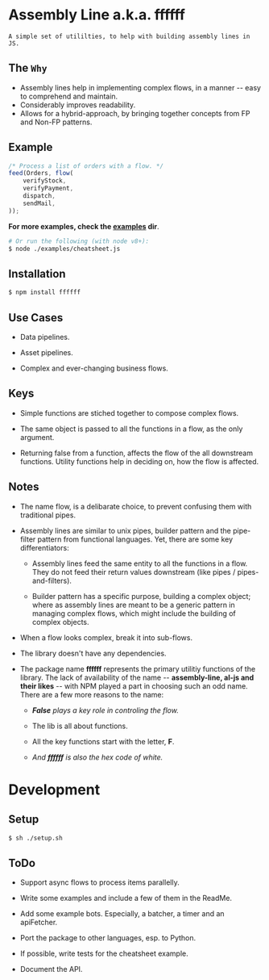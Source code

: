 # Assembly Line a.k.a. ffffff

	A simple set of utililties, to help with building assembly lines in JS.

## The `Why`

* Assembly lines help in implementing complex flows, in a manner -- easy to comprehend and maintain.
* Considerably improves readability.
* Allows for a hybrid-approach, by bringing together concepts from FP and Non-FP patterns.

## Example
```js
/* Process a list of orders with a flow. */
feed(Orders, flow(
	verifyStock,
	verifyPayment,
	dispatch,
	sendMail,
));
```
**For more examples, check the [examples](https://github.com/viswanathct/al-js/tree/master/examples) dir**.
```sh
# Or run the following (with node v8+):
$ node ./examples/cheatsheet.js
```

## Installation
```sh
$ npm install ffffff
```

## Use Cases

* Data pipelines.

* Asset pipelines.

* Complex and ever-changing business flows.

## Keys

* Simple functions are stiched together to compose complex flows.

* The same object is passed to all the functions in a flow, as the only argument.

* Returning false from a function, affects the flow of the all downstream functions. Utility functions help in deciding on, how the flow is affected.

## Notes

* The name flow, is a delibarate choice, to prevent confusing them with traditional pipes.

* Assembly lines are similar to unix pipes, builder pattern and the pipe-filter pattern from functional languages. Yet, there are some key differentiators:

	* Assembly lines feed the same entity to all the functions in a flow. They do not feed their return values downstream (like pipes / pipes-and-filters).

	* Builder pattern has a specific purpose, building a complex object; where as assembly lines are meant to be a generic pattern in managing complex flows, which might include the building of complex objects.

* When a flow looks complex, break it into sub-flows.

* The library doesn't have any dependencies.

* The package name **ffffff** represents the primary utilitiy functions of the library. The lack of availability of the name -- **assembly-line, al-js and their likes** -- with NPM played a part in choosing such an odd name. There are a few more reasons to the name:

	* ***False** plays a key role in controling the flow.*

	* The lib is all about functions.

	* All the key functions start with the letter, **F**.

	* *And **ffffff** is also the hex code of white.*

# Development

## Setup
```sh
$ sh ./setup.sh
```

## ToDo

* Support async flows to process items parallelly.

* Write some examples and include a few of them in the ReadMe.

* Add some example bots. Especially, a batcher, a timer and an apiFetcher.

* Port the package to other languages, esp. to Python.

* If possible, write tests for the cheatsheet example.

* Document the API.
